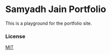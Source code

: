 # Samyadh Jain Portfolio

This is a playground for the portfolio site.

### License

[MIT](https://choosealicense.com/licenses/mit/)
